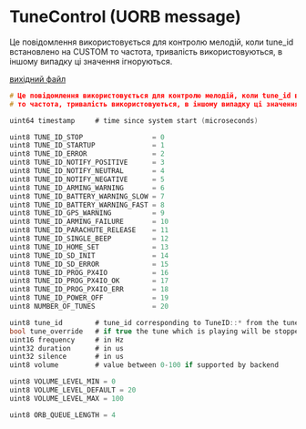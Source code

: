 # TuneControl (UORB message)

Це повідомлення використовується для контролю мелодій, коли tune_id встановлено на CUSTOM то частота, тривалість використовуються, в іншому випадку ці значення ігноруються.

[вихідний файл](https://github.com/PX4/PX4-Autopilot/blob/release/1.15/msg/TuneControl.msg)

```c
# Це повідомлення використовується для контролю мелодій, коли tune_id встановлено на CUSTOM
# то частота, тривалість використовуються, в іншому випадку ці значення ігноруються.

uint64 timestamp     # time since system start (microseconds)

uint8 TUNE_ID_STOP                 = 0
uint8 TUNE_ID_STARTUP              = 1
uint8 TUNE_ID_ERROR                = 2
uint8 TUNE_ID_NOTIFY_POSITIVE      = 3
uint8 TUNE_ID_NOTIFY_NEUTRAL       = 4
uint8 TUNE_ID_NOTIFY_NEGATIVE      = 5
uint8 TUNE_ID_ARMING_WARNING       = 6
uint8 TUNE_ID_BATTERY_WARNING_SLOW = 7
uint8 TUNE_ID_BATTERY_WARNING_FAST = 8
uint8 TUNE_ID_GPS_WARNING          = 9
uint8 TUNE_ID_ARMING_FAILURE       = 10
uint8 TUNE_ID_PARACHUTE_RELEASE    = 11
uint8 TUNE_ID_SINGLE_BEEP          = 12
uint8 TUNE_ID_HOME_SET             = 13
uint8 TUNE_ID_SD_INIT              = 14
uint8 TUNE_ID_SD_ERROR             = 15
uint8 TUNE_ID_PROG_PX4IO           = 16
uint8 TUNE_ID_PROG_PX4IO_OK        = 17
uint8 TUNE_ID_PROG_PX4IO_ERR       = 18
uint8 TUNE_ID_POWER_OFF            = 19
uint8 NUMBER_OF_TUNES              = 20

uint8 tune_id        # tune_id corresponding to TuneID::* from the tune_defaults.h in the tunes library
bool tune_override   # if true the tune which is playing will be stopped and the new started
uint16 frequency     # in Hz
uint32 duration      # in us
uint32 silence       # in us
uint8 volume         # value between 0-100 if supported by backend

uint8 VOLUME_LEVEL_MIN = 0
uint8 VOLUME_LEVEL_DEFAULT = 20
uint8 VOLUME_LEVEL_MAX = 100

uint8 ORB_QUEUE_LENGTH = 4

```
